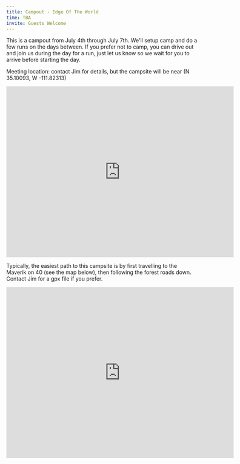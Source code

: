 ```yaml
---
title: Campout - Edge Of The World
time: TBA
invite: Guests Welcome
---
```


This is a campout from July 4th through July 7th. We'll setup camp and do a few
runs on the days between. If you prefer not to camp, you can drive out and join
us during the day for a run, just let us know so we wait for you to arrive
before starting the day.

Meeting location: contact Jim for details, but the campsite will be near
(N 35.10093, W -111.82313)

<iframe src="https://www.google.com/maps/embed?pb=!1m17!1m12!1m3!1d227784.90240873638!2d-111.9918104949037!3d35.11306741912349!2m3!1f0!2f0!3f0!3m2!1i1024!2i768!4f13.1!3m2!1m1!2zMzXCsDA2JzAzLjQiTiAxMTHCsDQ5JzIzLjMiVw!5e0!3m2!1sen!2sus!4v1735858079873!5m2!1sen!2sus" width="600" height="450" style="border:0;" allowfullscreen="" loading="lazy" referrerpolicy="no-referrer-when-downgrade"></iframe>

Typically, the easiest path to this campsite is by first travelling to the
Maverik on 40 (see the map below), then following the forest roads down. Contact
Jim for a gpx file if you prefer.

<iframe src="https://www.google.com/maps/embed?pb=!1m18!1m12!1m3!1d9222.429893138942!2d-111.68748895855863!3d35.19098203579451!2m3!1f0!2f0!3f0!3m2!1i1024!2i768!4f13.1!3m3!1m2!1s0x872d85ed14fb199f%3A0x256cc9c094ce2d0d!2sMaverik%20Adventure&#39;s%20First%20Stop!5e0!3m2!1sen!2sus!4v1735858123367!5m2!1sen!2sus" width="600" height="450" style="border:0;" allowfullscreen="" loading="lazy" referrerpolicy="no-referrer-when-downgrade"></iframe>
